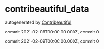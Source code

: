 # contribeautiful_data
autogenerated by [Contribeautiful](https://sethpainter.com/contribeautiful)


commit 2021-02-08T00:00:00.000Z, commit 0

commit 2021-02-09T00:00:00.000Z, commit 0